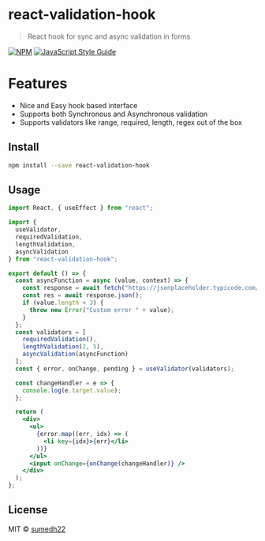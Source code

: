 # react-validation-hook

> React hook for sync and async validation in forms

[![NPM](https://img.shields.io/npm/v/react-validation-hook.svg)](https://www.npmjs.com/package/react-validation-hook) [![JavaScript Style Guide](https://img.shields.io/badge/code_style-standard-brightgreen.svg)](https://standardjs.com)

# Features
* Nice and Easy hook based interface
* Supports both Synchronous and Asynchronous validation
* Supports validators like range, required, length, regex out of the box

## Install

```bash
npm install --save react-validation-hook
```

## Usage

```jsx
import React, { useEffect } from "react";

import {
  useValidator,
  requiredValidation,
  lengthValidation,
  asyncValidation
} from "react-validation-hook";

export default () => {
  const asyncFunction = async (value, context) => {
    const response = await fetch("https://jsonplaceholder.typicode.com/photos");
    const res = await response.json();
    if (value.length < 3) {
      throw new Error("Custom error " + value);
    }
  };
  const validators = [
    requiredValidation(),
    lengthValidation(2, 5),
    asyncValidation(asyncFunction)
  ];
  const { error, onChange, pending } = useValidator(validators);

  const changeHandler = e => {
    console.log(e.target.value);
  };

  return (
    <div>
      <ul>
        {error.map((err, idx) => (
          <li key={idx}>{err}</li>
        ))}
      </ul>
      <input onChange={onChange(changeHandler)} />
    </div>
  );
};

```

## License

MIT © [sumedh22](https://github.com/sumedh22)

